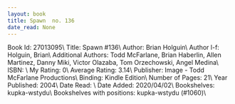 ```yaml
---
layout: book
title: Spawn  no. 136
date_read: None
---
```


Book Id: 27013095\ 
Title: Spawn #136\ 
Author: Brian Holguin\ 
Author l-f: Holguin, Brian\ 
Additional Authors: Todd McFarlane, Brian Haberlin, Allen Martinez, Danny Miki, Victor Olazaba, Tom Orzechowski, Angel  Medina\ 
ISBN: \ 
My Rating: 0\ 
Average Rating: 3.14\ 
Publisher: Image - Todd McFarlane Productions\ 
Binding: Kindle Edition\ 
Number of Pages: 21\ 
Year Published: 2004\ 
Date Read: \ 
Date Added: 2020/04/02\ 
Bookshelves: kupka-wstydu\ 
Bookshelves with positions: kupka-wstydu (#1060)\ 

